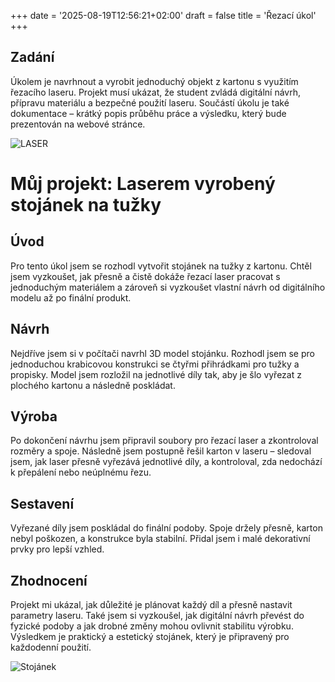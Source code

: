+++
date = '2025-08-19T12:56:21+02:00'
draft = false
title = 'Řezací úkol'
+++

## Zadání

Úkolem je navrhnout a vyrobit jednoduchý objekt z kartonu s využitím řezacího laseru. Projekt musí ukázat, že student zvládá digitální návrh, přípravu materiálu a bezpečné použití laseru. Součástí úkolu je také dokumentace – krátký popis průběhu práce a výsledku, který bude prezentován na webové stránce.

![LASER](Web-3_0/images/image_2.jpg)


# Můj projekt: Laserem vyrobený stojánek na tužky

## Úvod
Pro tento úkol jsem se rozhodl vytvořit stojánek na tužky z kartonu. Chtěl jsem vyzkoušet, jak přesně a čistě dokáže řezací laser pracovat s jednoduchým materiálem a zároveň si vyzkoušet vlastní návrh od digitálního modelu až po finální produkt.

## Návrh
Nejdříve jsem si v počítači navrhl 3D model stojánku. Rozhodl jsem se pro jednoduchou krabicovou konstrukci se čtyřmi přihrádkami pro tužky a propisky. Model jsem rozložil na jednotlivé díly tak, aby je šlo vyřezat z plochého kartonu a následně poskládat.

## Výroba
Po dokončení návrhu jsem připravil soubory pro řezací laser a zkontroloval rozměry a spoje. Následně jsem postupně řešil karton v laseru – sledoval jsem, jak laser přesně vyřezává jednotlivé díly, a kontroloval, zda nedochází k přepálení nebo neúplnému řezu.

## Sestavení
Vyřezané díly jsem poskládal do finální podoby. Spoje držely přesně, karton nebyl poškozen, a konstrukce byla stabilní. Přidal jsem i malé dekorativní prvky pro lepší vzhled.

## Zhodnocení
Projekt mi ukázal, jak důležité je plánovat každý díl a přesně nastavit parametry laseru. Také jsem si vyzkoušel, jak digitální návrh převést do fyzické podoby a jak drobné změny mohou ovlivnit stabilitu výrobku. Výsledkem je praktický a estetický stojánek, který je připravený pro každodenní použití.

![Stojánek](Web-3_0/images/stojanek.jpg)
